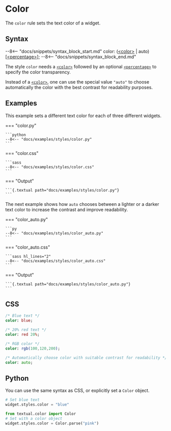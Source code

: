 # Color

The `color` rule sets the text color of a widget.

## Syntax

--8<-- "docs/snippets/syntax_block_start.md"
color: (<a href="../../css_types/color">&lt;color&gt;</a> | auto) [<a href="../../css_types/percentage">&lt;percentage&gt;</a>];
--8<-- "docs/snippets/syntax_block_end.md"

The style `color` needs a [`<color>`](../../css_types/color) followed by an optional [`<percentage>`](../../css_types/percentage) to specify the color transparency.

Instead of a [`<color>`](../../css_types/color), one can use the special value `"auto"` to choose automatically the color with the best contrast for readability purposes.

## Examples

This example sets a different text color for each of three different widgets.

=== "color.py"

    ```python
    --8<-- "docs/examples/styles/color.py"
    ```

=== "color.css"

    ```sass
    --8<-- "docs/examples/styles/color.css"
    ```

=== "Output"

    ```{.textual path="docs/examples/styles/color.py"}
    ```

The next example shows how `auto` chooses between a lighter or a darker text color to increase the contrast and improve readability.

=== "color_auto.py"

    ```py
    --8<-- "docs/examples/styles/color_auto.py"
    ```

=== "color_auto.css"

    ```sass hl_lines="2"
    --8<-- "docs/examples/styles/color_auto.css"
    ```

=== "Output"

    ```{.textual path="docs/examples/styles/color_auto.py"}
    ```

## CSS

```sass
/* Blue text */
color: blue;

/* 20% red text */
color: red 20%;

/* RGB color */
color: rgb(100,120,200);

/* Automatically choose color with suitable contrast for readability */
color: auto;
```

## Python

You can use the same syntax as CSS, or explicitly set a `Color` object.

```python
# Set blue text
widget.styles.color = "blue"

from textual.color import Color
# Set with a color object
widget.styles.color = Color.parse("pink")
```
